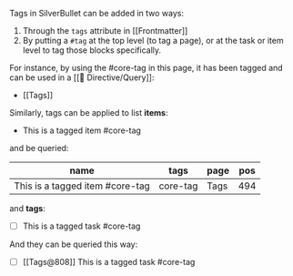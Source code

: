 Tags in SilverBullet can be added in two ways:

1. Through the `tags` attribute in [[Frontmatter]]
2. By putting a `#tag` at the top level (to tag a page), or at the task or item level to tag those blocks specifically.

For instance, by using the #core-tag in this page, it has been tagged and can be used in a [[🔌 Directive/Query]]:

<!-- #query page where tags = "core-tag" render [[template/page]] -->
* [[Tags]]
<!-- /query -->

Similarly, tags can be applied to list **items**:

* This is a tagged item #core-tag

and be queried:

<!-- #query item where tags = "core-tag" -->
|name                           |tags    |page|pos|
|-------------------------------|--------|----|---|
|This is a tagged item #core-tag|core-tag|Tags|494|
<!-- /query -->

and **tags**:

* [ ] This is a tagged task #core-tag

And they can be queried this way:

<!-- #query task where tags = "core-tag" render [[template/task]] -->
* [ ] [[Tags@808]] This is a tagged task #core-tag
<!-- /query -->
